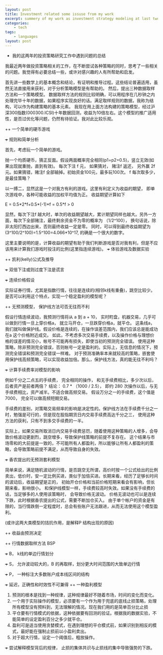 ```yaml
---
layout: post
title: Investment related some issuse from my work
excerpt: summery of my work as investment strategy modeling at last two years 我的这两年的投资策略研究工作中遇到问题的总结
categories:
    - tech
tags:
    - languages
layout: post
---
```

<ul class="org-ul">
<li>我的这两年的投资策略研究工作中遇到问题的总结
</li>
</ul>

<p>
我最近两年做投资策略相关的工作，在不断尝试各种策略的同时，思考了一些相关的问题。我觉得有必要总结一些，或许对感兴趣的人有所帮助和启发。
</p>

<p>
首先讲一些数学上的基本概念和结论，有证明和推导过程。这些结论普遍适用，虽然无法直接用来获利，对于分析策略模型是有帮助的。
然后，提出三种数据取样方法和一个策略模型。
数据取样方法的规则比较明确，可以用程序在几秒钟之内处理完毕十年的数据，如果程序实现良好的话。满足取样规则的数据，我称为结构，可以作为构建策略的基本元素。
我现在用上面方法构建的策略模型，经过沪深300指数(000300.ICSI)十年数据回测，收益为10倍左右。这个模型的推广适用性，是否过优化等问题，仍然有待验证。我对此比较乐观。
</p>


<p>
++  一个简单的硬币游戏
</p>

<p>
<del>+</del> 规则和简单分析
</p>

<p>
首先，考虑玩一个简单的游戏。
</p>

<p>
抛一个均质硬币，猜正反面。假设两面概率完全相同(p1=p2=0.5)，竖立无效(如果出现就重抛，直到有效)。 每次下注 f 元， 如果猜对，
赌注f 返还， 另外赢 2f 元。如果猜错，赌注f 全部输掉。初始资金100元，最多玩100次。 f 每次取多少， 是最佳策略？
</p>

<p>
以一搏二，显然这是一个对我方有利的游戏。这里有利定义为收益的期望， 即单次游戏中，各种可能收益的加权平均值为正。
收益期望计算如下
</p>

<p>
E = 0.5*2*f+0.5*(-1)*f = 0.5*f &gt; 0
</p>

<p>
显然，每次下注f 越大时，单次的收益期望越大，累计期望同样也越大。另外一方面，每次下全部赌注，最终剩余资金不为零的概率为 （1/2^100），
换句话说，除非太阳打西边出来，否则最终收益一定是零。
同时，可以得到最终收益期望为(3^100/2^100)=1.5^100=4.066*10^17, 的确是一个很大的数字。
</p>

<p>
这里主要说明的是，计算收益的期望有助于我们判断游戏是否对我有利，但是不应该用来计算我们游戏时投注的比例(这里指连续游戏)。
<del>+</del> 体验游戏及数据实验
</p>

<p>
++ 凯利(kelly)公式及推导
</p>

<p>
<del>+</del> 双倍下注或则过度下注是谎言
</p>

<p>
<del>+</del> 连续价格假设
</p>

<p>
实际证券行情，尤其是指数行情，往往是连续的(相邻k线有重叠)，跳空比较少。是否可以利用这个特点，实现一个稳定盈利的模型呢？
</p>

<p>
++ 无预测模型， 保护线方法可否无往而不利
</p>

<p>
假设行情连续波动，我预测行情将从 a 到 a + 10， 实时町盘，机器交易，几乎可以做到行情一旦上穿价格a， 就立马开仓，一旦跌穿价格a，就平仓。
这条线a， 我们就叫做保护线。假设价格是连续的，在操作误差范围内，我们应该总是能成功在a 这个价格附近成交。
如此，不考虑多次交易手续费，以及操作价格与理想价格的误差的情况小，帐号不可能再有损失，即使当初的预测完全错误。
使用这种策略，除非预测完全错误，否则帐号一定是盈利的。实际上，无信息的情况下，预测完全错误和预测完全错误一样难。
对于预测准确率本来就较高的策略，嵌套使用保护线高频策略，可以实现收益加倍。那么，保护线方法，真的能无往不利吗？
</p>

<p>
<del>+</del> 计算手续费率对模型的影响
</p>

<p>
例如千分之二点五的手续费， 完全相同的操作， 和无手续费相比，多少次以后，后者资产是前者两倍？
结论： 0.7 * （1000 / 2.5）， 即约 280 次操作以后，与无手续费相比，资产减半。不适合做高频交易。
假设万分之一的手续费，这个值是7000， 完全可以做高频短期交易。
</p>

<p>
手续费的差别，对策略交易频率的影响是决定性的。保护线方法在手续费千分之一时，勉强是可行的，但是现在股指期货日内交易手续费高达千分之三，
使用这种方法的获利，只有不到多交手续费的一半。
</p>

<p>
实际上，如果交易所取消日内交易手续费惩罚，随着使用这种策略的人增多，会导致价格波动更剧烈，跳空增多，导致保护线策略的前提不复存在。
这个结果与市场零和的大前提是一致的，不可能所有人都盈利，所以能够让所有人都盈利的策略，会导致策略前提不满足，从而导致自身的失效。
</p>

<p>
<del>+</del> 香农提出的无预测套利模型
</p>

<p>
简单来说，满足随机波动的行情，是否跳空无所谓，高价时按一个公式给出的比例卖出，低价时，安一定比例买进，类似于加倍买进。长期来看，经历了足够长时间的波动后，收益期望是正的，
初始开仓价格和当前价格短期来看会有影响，但长期来看，影响很小。
和保护线模型一样，手续费较高时失效。如果没有手续费的话，当足够多的人使用该策略时，
会导致价格无波动。 价格无波动也可以是连续下跌，此时根据香农提出的公式，需要不断加仓买入。
由于单个帐户的资金是有限的，当行情跌倒一定程度时，总会有些账户无法跟进，从而无法使用这个模型盈利。
</p>

<p>
(或许这两大类模型的拮抗作用，是解释P 结构出现的原因)
</p>

<p>
++ 收益由预测决定
</p>

<p>
++ 行情数据取样方法 BSP
</p>

<p>
<del>+</del> B， k线的单边行情划分
</p>

<p>
<del>+</del> S， 允许波动较大的，B 的再取样，划分更大时间范围的大致单边行情
</p>

<p>
<del>+</del> P， 一种标注大多数账户成本线区间的结构
</p>

<p>
<del>+</del> 延迟，正确性和时效性不可兼得
++ 一种盈利模型
</p>
<ol class="org-ol">
<li>预测的根本是找到一种规律，这种规律最好不随着市场，时间的变化而变化。
</li>
<li>一个用于实际操作的模型，必须要有一个作为用于兜底的底线止损策略，处理所有模型没有预料到，无法理解的情况。现在我们用的是简单百分比止损
</li>
<li>平仓要有行情模式的依据，这种依据要有回测的验证。根据我的数据实验，不能简单的设定盈利百分之多少就平仓。
</li>
<li>盈利可是适当使用贪婪模式，在遇到理想的平仓模式前，如果识别到相反的模式，最好能在强制止损前以小盈利卖出。
</li>
<li>对于超大行情，设定一个阈值后，粗放操作。
</li>
</ol>
<p>
<del>+</del> 尝试解释模型背后的规律， 止损的集体共识与止损线的集中导致强势的下跌。
</p>
